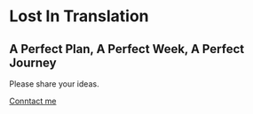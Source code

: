 # Lost In Translation
## A Perfect Plan, A Perfect Week, A Perfect Journey

Please share your ideas.

[Conntact me](alfmunny@gmail.com)
